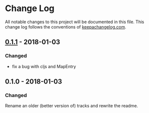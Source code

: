 # Change Log
All notable changes to this project will be documented in this file. This change log follows the conventions of [keepachangelog.com](http://keepachangelog.com/).

## [0.1.1] - 2018-01-03
### Changed
[0.1.1]: https://github.com/your-name/restructure/compare/0.1.0...0.1.1
- fix a bug with cljs and MapEntry

## 0.1.0 - 2018-01-03
### Changed
Rename an older (better version of) tracks and rewrite the readme.
